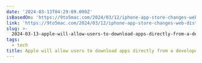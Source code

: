 ```yaml
---
date: '2024-03-13T04:29:09.000Z'
isBasedOn: 'https://9to5mac.com/2024/03/12/iphone-app-store-changes-web-distribution-more/'
link: 'https://9to5mac.com/2024/03/12/iphone-app-store-changes-web-distribution-more/'
slug: >-
  2024-03-13-apple-will-allow-users-to-download-apps-directly-from-a-developers-website
tags:
  - tech
title: Apple will allow users to download apps directly from a developer’s website
---
```


